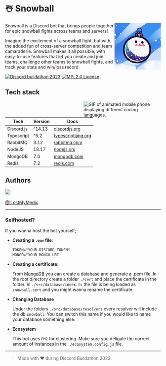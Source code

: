 # ☃️ Snowball

<img align="right" alt="Snowball logo." src="src/assets/Snowball.png" width="150" />

Snowball is a Discord bot that brings people together for epic snowball fights across teams and servers!

Imagine the excitement of a snowball fight, but with the added fun of cross-server competition and team camaraderie. Snowball makes it all possible, with easy-to-use features that let you create and join teams, challenge other teams to snowball fights, and track your stats and win/loss record.

[![Discord buildathon 2023](https://img.shields.io/badge/Discord%20Buildathon-2023-blue.svg)](https://discord.gg/discord-developers) [![MPL2.0 License](https://img.shields.io/badge/License-MPL%202.0-purple.svg)](https://choosealicense.com/licenses/mpl-2.0/)


## Tech stack
<img align="right" alt="GIF of animated mobile phone displaying different coding languages." src="src/assets/programmer.gif" width="250" />

| Tech | Version | Docs
|------|-----|-----|
| Discord.js | ^14.13  | [discordjs.org](https://discord.js.org/) |
| Typescript | ^5.2  | [typescriptlang.org](https://www.typescriptlang.org/) |
| RabbitMQ | 3.12  | [rabbitmq.com](https://rabbitmq.com/) |
| NodeJS | 18.17  | [nodejs.org](https://nodejs.org/en) |
| MongoDB | 7.0 | [mongodb.com](https://www.mongodb.com/atlas/database) |
| Redis | 7.2 |  [redis.com](https://redis.com/) |





## Authors


[<img src="https://avatars.githubusercontent.com/u/25279930?v=4" width="100" /> ](https://www.github.com/ilostmymedic)

[@ILostMyMedic](https://www.github.com/ilostmymedic)


***
### Selfhosted?
If you wanna host the bot yourself;

* **Creating a `.env` file**:
  ```
  TOKEN="YOUR_DISCORD_TOKEN" 
  MONGO="YOUR_MONGO_URI
  ```
* **Creating a certificate**:
  
  From [MongoDB](https://www.mongodb.com/atlas/database) you can create a database and generate a .pem file. In the root directory create a folder `./cert` and place the certificate in the folder. In `./src/database/index.ts` the file is being loaded as `snowball.cert` and you might wanna rename the certificate.

* **Changing Database**
  
  Under the folders `./src/database/resolvers` every resolver will include the db `snowball`. You can switch this name if you would like to name your database something else.

* **Ecosystem**
  
  This bot uses `PM2` for clustering. Make sure you deligate the correct amount of instances in the `./ecosystem.config.js` file.


****
> Made with ❤️ during Discord Buildathon 2023